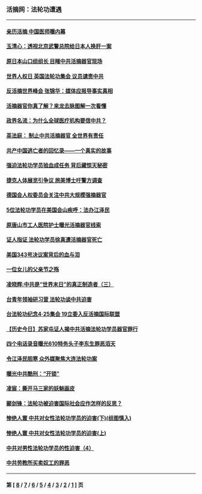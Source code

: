 ### 活摘网：法轮功遭遇
---
#### [亲历活摘 中国医师曝内幕](../../pages/nf5881/n14040389.md?08020430) 
#### [玉清心：透视北京武警总院给日本人换肝一案](../../pages/nf5881/n13771978.md?08020430) 
#### [原日本山口组组长 目睹中共活摘器官现场](../../pages/nf5881/n13767360.md?08020430) 
#### [世界人权日 英国法轮功集会 议员谴责中共](../../pages/nf5881/n13431763.md?08020430) 
#### [反活摘世界峰会 张锦华：媒体应报导事实真相](../../pages/nf5881/n13278502.md?08020430) 
#### [活摘器官你真了解？来龙去脉图解一次看懂](../../pages/nf5881/n13013820.md?08020430) 
#### [政界名流：为什么全球医疗机构要信中共？](../../pages/nf5881/n11945479.md?08020430) 
#### [英法庭： 制止中共活摘器官 全世界有责任](../../pages/nf5881/n11330691.md?08020430) 
#### [共产中国逃亡者的回忆录——一个真实的故事](../../pages/nf5881/n10918649.md?08020430) 
#### [强迫法轮功学员验血成任务 背后藏惊天秘密](../../pages/nf5881/n4252384.md?08020430) 
#### [捷克人体展览引争议 旅美博士吁警方调查](../../pages/nf5881/n9429187.md?08020430) 
#### [德国会人权委员会关注中共大规模强摘器官](../../pages/nf5881/n8418950.md?08020430) 
#### [5位法轮功学员在美国会山疾呼：法办江泽民](../../pages/nf5881/n8101519.md?08020430) 
#### [原唐山市工人医院护士曝光活摘器官线索](../../pages/nf5881/n8076384.md?08020430) 
#### [证人指证 法轮功学员徐真遭活摘器官死亡](../../pages/nf5881/n8042467.md?08020430) 
#### [美国343号决议案背后的血与泪](../../pages/nf5881/n8020684.md?08020430) 
#### [一位女儿的父亲节之殇](../../pages/nf5881/n8014122.md?08020430) 
#### [凌晓辉:中共是“世界末日”的真正制造者（三）](../../pages/nf5881/n4210333.md?08020430) 
#### [台青年领袖研习营 法轮功谈中共迫害](../../pages/nf5881/n4141857.md?08020430) 
#### [台法轮功纪念4‧25集会 19立委入反活摘国际联盟](../../pages/nf5881/n4141821.md?08020430) 
#### [【历史今日】苏家屯证人揭中共活摘法轮功学员器官罪行](../../pages/nf5881/n4135912.md?08020430) 
#### [四个电话录音曝光610特务头子李东生罪恶滔天](../../pages/nf5881/n4040060.md?08020430) 
#### [令江泽民胆寒 众外媒聚焦大连法轮功案](../../pages/nf5881/n3932671.md?08020430) 
#### [曝光中共酷刑：“开锁”](../../pages/nf5881/n3889373.md?08020430) 
#### [凌宸：撕开马三家的妖魅画皮](../../pages/nf5881/n3849369.md?08020430) 
#### [郦剑锋：法轮功被迫害国际社会应作怎样的反思？](../../pages/nf5881/n3824560.md?08020430) 
#### [惨绝人寰 中共对女性法轮功学员的迫害(下)(组图慎入)](../../pages/nf5881/n3816285.md?08020430) 
#### [惨绝人寰 中共对女性法轮功学员的迫害(上)](../../pages/nf5881/n3815374.md?08020430) 
#### [中共对男性法轮功学员的性迫害（4）](../../pages/nf5881/n3769144.md?08020430) 
#### [中共劳教所买卖奴工的罪恶](../../pages/nf5881/n3769378.md?08020430) 

---
#### 第 [ [8](./8.md?08020430) / [7](./7.md?08020430) / [6](./6.md?08020430) / [5](./5.md?08020430) / [4](./4.md?08020430) / [3](./3.md?08020430) / [2](./2.md?08020430) / [1](./1.md?08020430) ] 页
